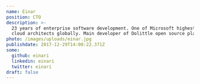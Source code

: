 ```yaml
---
name: Einar
position: CTO
description: >-
  23 years of enterprise software development. One of Microsoft highest rewarded
  cloud architects globally. Main developer of Dolittle open source platform.
photo: /images/uploads/einar.jpg
publishdate: 2017-12-29T14:00:22.371Z
some:
  github: einari
  linkedin: einari
  twitter: einari
draft: false
---
```


